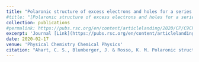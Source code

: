 ```yaml
---
title: "Polaronic structure of excess electrons and holes for a series of bulk iron oxides"
#title: "[Polaronic structure of excess electrons and holes for a series of bulk iron oxides](https://pubs.rsc.org/en/content/articlelanding/2020/CP/C9CP06482F)"
collection: publications
#permalink: https://pubs.rsc.org/en/content/articlelanding/2020/CP/C9CP06482F
excerpt: 'Journal [Link](https://pubs.rsc.org/en/content/articlelanding/2020/CP/C9CP06482F) .'
date: 2020-02-17
venue: 'Physical Chemistry Chemical Physics'
citation: "Ahart, C. S., Blumberger, J. & Rosso, K. M. Polaronic structure of excess electrons and holes for a series of bulk iron oxides. Phys. Chem. Chem. Phys. 22, 10699–10709 (2020)."
---
```

